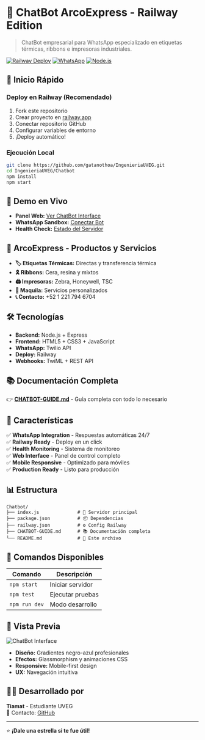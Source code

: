 # 🤖 ChatBot ArcoExpress - Railway Edition

> ChatBot empresarial para WhatsApp especializado en etiquetas térmicas, ribbons e impresoras industriales.

[![Railway Deploy](https://img.shields.io/badge/Deploy-Railway-purple?style=for-the-badge&logo=railway)](https://railway.app)
[![WhatsApp](https://img.shields.io/badge/WhatsApp-Twilio-green?style=for-the-badge&logo=whatsapp)](https://wa.me/14155238886?text=join%20ordinary-choose)
[![Node.js](https://img.shields.io/badge/Node.js-18.x-green?style=for-the-badge&logo=node.js)](https://nodejs.org)

## 🚀 Inicio Rápido

### Deploy en Railway (Recomendado)
1. Fork este repositorio
2. Crear proyecto en [railway.app](https://railway.app)
3. Conectar repositorio GitHub
4. Configurar variables de entorno
5. ¡Deploy automático! 

### Ejecución Local
```bash
git clone https://github.com/gatanothoa/IngenieriaUVEG.git
cd IngenieriaUVEG/Chatbot
npm install
npm start
```

## 📱 Demo en Vivo

- **Panel Web:** [Ver ChatBot Interface](https://tu-app.up.railway.app)
- **WhatsApp Sandbox:** [Conectar Bot](https://wa.me/14155238886?text=join%20ordinary-choose)
- **Health Check:** [Estado del Servidor](https://tu-app.up.railway.app/health)

## 🏢 ArcoExpress - Productos y Servicios

- **🏷️ Etiquetas Térmicas:** Directas y transferencia térmica
- **🎗️ Ribbons:** Cera, resina y mixtos
- **🖨️ Impresoras:** Zebra, Honeywell, TSC
- **🔧 Maquila:** Servicios personalizados
- **📞 Contacto:** +52 1 221 794 6704

## 🛠️ Tecnologías

- **Backend:** Node.js + Express
- **Frontend:** HTML5 + CSS3 + JavaScript
- **WhatsApp:** Twilio API
- **Deploy:** Railway
- **Webhooks:** TwiML + REST API

## 📚 Documentación Completa

👉 **[CHATBOT-GUIDE.md](./CHATBOT-GUIDE.md)** - Guía completa con todo lo necesario

## 🎯 Características

✅ **WhatsApp Integration** - Respuestas automáticas 24/7  
✅ **Railway Ready** - Deploy en un click  
✅ **Health Monitoring** - Sistema de monitoreo  
✅ **Web Interface** - Panel de control completo  
✅ **Mobile Responsive** - Optimizado para móviles  
✅ **Production Ready** - Listo para producción  

## 📊 Estructura

```
Chatbot/
├── index.js              # 🚀 Servidor principal
├── package.json          # 📦 Dependencias
├── railway.json          # ⚙️ Config Railway
├── CHATBOT-GUIDE.md      # 📚 Documentación completa
└── README.md             # 📖 Este archivo
```

## 🔧 Comandos Disponibles

| Comando | Descripción |
|---------|-------------|
| `npm start` | Iniciar servidor |
| `npm test` | Ejecutar pruebas |
| `npm run dev` | Modo desarrollo |

## 🎨 Vista Previa

![ChatBot Interface](https://img.shields.io/badge/Interface-Professional-blue?style=for-the-badge)

- **Diseño:** Gradientes negro-azul profesionales
- **Efectos:** Glassmorphism y animaciones CSS
- **Responsive:** Mobile-first design
- **UX:** Navegación intuitiva

## 👨‍💻 Desarrollado por

**Tiamat** - Estudiante UVEG  
📧 Contacto: [GitHub](https://github.com/gatanothoa)

---

⭐ **¡Dale una estrella si te fue útil!**
